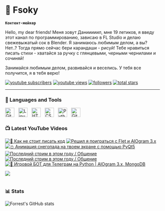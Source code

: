 # 🥑 Fsoky

**`Контент-мейкер`**

Hello, my dear friends! Меня зовут Данииииил, мне 19 летиков, я введу этот канал по программированию, зависаю в FL Studio и делаю свежевыжатый сок в Blender. Я занимаюсь любимым делом, а вы? Нет..? Тогда прямо сейчас бери карандаши - рисуй! Тебе нравиться писать стихи - хватайся за ручку с глянцевыми, черными чернилами и сочиняй!

Занимайся любимым делом, развивайся и веселись. У тебя все получится, я в тебя верю!

   <p align="left">
      <a href="https://www.youtube.com/c/fknight?sub_confirmation=1">
         <img alt="youtube subscribers" title="Subscribe to my YouTube channel" src="https://custom-icon-badges.demolab.com/youtube/channel/subscribers/UCeiC2G8vcz6tBmvVo8ydMgQ?color=%23E05D44&label=SUBSCRIBE&logo=video&logoColor=white&style=for-the-badge&labelColor=CE4630"/></a> 
      <a href="https://www.youtube.com/c/fknight">
         <img alt="youtube views" title="YouTube views" src="https://custom-icon-badges.demolab.com/youtube/channel/views/UCeiC2G8vcz6tBmvVo8ydMgQ?color=%23E1AD0E&logo=eye&logoColor=white&style=for-the-badge&labelColor=C79600"/></a> 
      <a href="https://github.com/ForrestKnight?tab=followers">
         <img alt="followers" title="Follow me on Github" src="https://custom-icon-badges.demolab.com/github/followers/Fsoky?color=236ad3&labelColor=1155ba&style=for-the-badge&logo=person-add&label=Follow&logoColor=white"/></a>
      <a href="https://github.com/ForrestKnight?tab=repositories&sort=stargazers">
         <img alt="total stars" title="Total stars on GitHub" src="https://custom-icon-badges.demolab.com/github/stars/Fsoky?color=55960c&style=for-the-badge&labelColor=488207&logo=star"/></a>
   </p>

---

### 🧰 Languages and Tools

<img align="left" alt="Git" width="30px" style="padding-right:10px;" src="https://cdn.jsdelivr.net/gh/devicons/devicon/icons/git/git-original.svg" />
<img align="left" alt="Linux" width="30px" style="padding-right:10px;" src="https://cdn.jsdelivr.net/gh/devicons/devicon/icons/linux/linux-original.svg" />
<img align="left" alt="HTML" width="30px" style="padding-right:10px;" src="https://cdn.jsdelivr.net/gh/devicons/devicon/icons/html5/html5-plain.svg" />
<img align="left" alt="CSS" width="30px" style="padding-right:10px;" src="https://cdn.jsdelivr.net/gh/devicons/devicon/icons/css3/css3-plain.svg" />
<img align="left" alt="Python" width="30px" style="padding-right:10px;" src="https://cdn.jsdelivr.net/gh/devicons/devicon/icons/python/python-plain.svg" />
<img align="left" alt="GitHub" width="30px" style="padding-right:10px;" src="https://cdn.jsdelivr.net/gh/devicons/devicon/icons/github/github-original.svg" />

<br />

#

### 📺 Latest YouTube Videos

<!-- BEGIN YOUTUBE-CARDS -->
[![👀 Как не стоит писать код](https://ytcards.demolab.com/?id=OhAiuA6O5SQ&title=%F0%9F%91%80+%D0%9A%D0%B0%D0%BA+%D0%BD%D0%B5+%D1%81%D1%82%D0%BE%D0%B8%D1%82+%D0%BF%D0%B8%D1%81%D0%B0%D1%82%D1%8C+%D0%BA%D0%BE%D0%B4&lang=en&timestamp=1703764585&background_color=%230d1117&title_color=%23ffffff&stats_color=%23dedede&max_title_lines=1&width=250&border_radius=5 "👀 Как не стоит писать код")](https://www.youtube.com/watch?v=OhAiuA6O5SQ)
[![Решил я поиграться с Flet и AIOgram 3.x](https://ytcards.demolab.com/?id=RSX975anavU&title=%D0%A0%D0%B5%D1%88%D0%B8%D0%BB+%D1%8F+%D0%BF%D0%BE%D0%B8%D0%B3%D1%80%D0%B0%D1%82%D1%8C%D1%81%D1%8F+%D1%81+Flet+%D0%B8+AIOgram+3.x&lang=en&timestamp=1703242331&background_color=%230d1117&title_color=%23ffffff&stats_color=%23dedede&max_title_lines=1&width=250&border_radius=5 "Решил я поиграться с Flet и AIOgram 3.x")](https://www.youtube.com/watch?v=RSX975anavU)
[![⛄ Анимация снегопада на твоем экране с помощью PyQt5](https://ytcards.demolab.com/?id=tETCdy-Fgm4&title=%E2%9B%84+%D0%90%D0%BD%D0%B8%D0%BC%D0%B0%D1%86%D0%B8%D1%8F+%D1%81%D0%BD%D0%B5%D0%B3%D0%BE%D0%BF%D0%B0%D0%B4%D0%B0+%D0%BD%D0%B0+%D1%82%D0%B2%D0%BE%D0%B5%D0%BC+%D1%8D%D0%BA%D1%80%D0%B0%D0%BD%D0%B5+%D1%81+%D0%BF%D0%BE%D0%BC%D0%BE%D1%89%D1%8C%D1%8E+PyQt5&lang=en&timestamp=1703152961&background_color=%230d1117&title_color=%23ffffff&stats_color=%23dedede&max_title_lines=1&width=250&border_radius=5 "⛄ Анимация снегопада на твоем экране с помощью PyQt5")](https://www.youtube.com/watch?v=tETCdy-Fgm4)
[![Последний стрим в этом году / Общение](https://ytcards.demolab.com/?id=FFz-RaxzW2w&title=%D0%9F%D0%BE%D1%81%D0%BB%D0%B5%D0%B4%D0%BD%D0%B8%D0%B9+%D1%81%D1%82%D1%80%D0%B8%D0%BC+%D0%B2+%D1%8D%D1%82%D0%BE%D0%BC+%D0%B3%D0%BE%D0%B4%D1%83+%2F+%D0%9E%D0%B1%D1%89%D0%B5%D0%BD%D0%B8%D0%B5&lang=en&timestamp=1702838319&background_color=%230d1117&title_color=%23ffffff&stats_color=%23dedede&max_title_lines=1&width=250&border_radius=5 "Последний стрим в этом году / Общение")](https://www.youtube.com/watch?v=FFz-RaxzW2w)
[![Последний стрим в этом году / Общение](https://ytcards.demolab.com/?id=_YcnA_Lht7A&title=%D0%9F%D0%BE%D1%81%D0%BB%D0%B5%D0%B4%D0%BD%D0%B8%D0%B9+%D1%81%D1%82%D1%80%D0%B8%D0%BC+%D0%B2+%D1%8D%D1%82%D0%BE%D0%BC+%D0%B3%D0%BE%D0%B4%D1%83+%2F+%D0%9E%D0%B1%D1%89%D0%B5%D0%BD%D0%B8%D0%B5&lang=en&timestamp=1702837940&background_color=%230d1117&title_color=%23ffffff&stats_color=%23dedede&max_title_lines=1&width=250&border_radius=5 "Последний стрим в этом году / Общение")](https://www.youtube.com/watch?v=_YcnA_Lht7A)
[![🎲 Игровой БОТ для Телеграм на Python  | AIOgram 3.x, MongoDB](https://ytcards.demolab.com/?id=gbSA4bFTrHE&title=%F0%9F%8E%B2+%D0%98%D0%B3%D1%80%D0%BE%D0%B2%D0%BE%D0%B9+%D0%91%D0%9E%D0%A2+%D0%B4%D0%BB%D1%8F+%D0%A2%D0%B5%D0%BB%D0%B5%D0%B3%D1%80%D0%B0%D0%BC+%D0%BD%D0%B0+Python++%7C+AIOgram+3.x%2C+MongoDB&lang=en&timestamp=1701962334&background_color=%230d1117&title_color=%23ffffff&stats_color=%23dedede&max_title_lines=1&width=250&border_radius=5 "🎲 Игровой БОТ для Телеграм на Python  | AIOgram 3.x, MongoDB")](https://www.youtube.com/watch?v=gbSA4bFTrHE)
<!-- END YOUTUBE-CARDS -->

[<img src="https://custom-icon-badges.demolab.com/badge/-Subscribe%20For%20More-red?style=for-the-badge&logo=video&logoColor=white"/>](https://www.youtube.com/c/Фсоки?sub_confirmation=1)

#

### 📊 Stats

![Forrest's GitHub stats](https://github-readme-stats.vercel.app/api?username=fsoky&show_icons=true&theme=dracula)

<!-- ![GitHub Streak](https://streak-stats.demolab.com?user=ForrestKnight&theme=dracula&border_radius=4.5) -->
